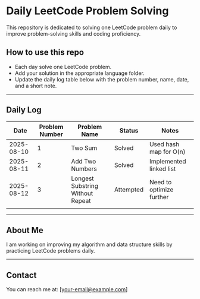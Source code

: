# Daily LeetCode Problem Solving

This repository is dedicated to solving one LeetCode problem daily to improve problem-solving skills and coding proficiency.

## How to use this repo
- Each day solve one LeetCode problem.
- Add your solution in the appropriate language folder.
- Update the daily log table below with the problem number, name, date, and a short note.

---

## Daily Log

| Date       | Problem Number | Problem Name                      | Status     | Notes                      |
|------------|----------------|---------------------------------|------------|----------------------------|
| 2025-08-10 | 1              | Two Sum                         | Solved     | Used hash map for O(n)     |
| 2025-08-11 | 2              | Add Two Numbers                 | Solved     | Implemented linked list    |
| 2025-08-12 | 3              | Longest Substring Without Repeat| Attempted  | Need to optimize further   |
|            |                |                                 |            |                            |

---

## About Me

I am working on improving my algorithm and data structure skills by practicing LeetCode problems daily.

---

## Contact

You can reach me at: [your-email@example.com]
